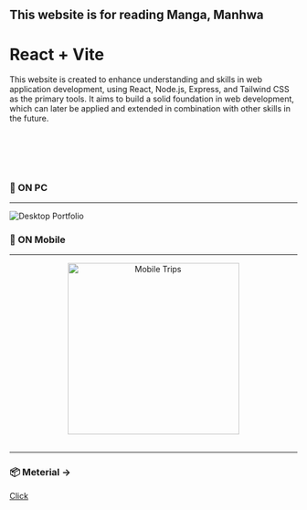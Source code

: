## This website is for reading Manga, Manhwa

# React + Vite

This website is created to enhance understanding and skills in web application development, using React, Node.js, Express, and Tailwind CSS as the primary tools. It aims to build a solid foundation in web development, which can later be applied and extended in combination with other skills in the future.

<br><br>
---

### 📌 ON PC
---
<img src="readme-img\OnPC.gif" alt="Desktop Portfolio">

### 📌 ON Mobile
---
<div align="center">
    <img src="readme-img\OnMobile.gif" alt="Mobile Trips" width="300px">
</div>

<br>

---
### 📦 Meterial -> 
<a href="https://drive.google.com/drive/folders/1L1F46vfRkYQQ0-G4NV0_3J4M-QFvx5ae?usp=drive_link">Click</a> 